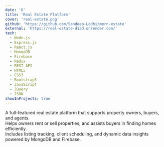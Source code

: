```yaml
---
date: '6'
title: 'Real Estate Platform'
cover: 'real-estate.png'
github: 'https://github.com/Sandeep-Lodhi/mern-estate'
external: 'https://real-estate-d1ad.onrender.com/'
tech:
  - Node.js
  - Express.js
  - React.js
  - MongoDB
  - Firebase
  - Redux
  - REST API
  - HTML5
  - CSS3
  - Bootstrap5
  - JavaScript
  - JQuery
  - JSON
showInProjects: true
---
```


A full-featured real estate platform that supports property owners, buyers, and agents.  
Helps owners rent or sell properties, and assists buyers in finding homes efficiently.  
Includes listing tracking, client scheduling, and dynamic data insights powered by MongoDB and Firebase.
